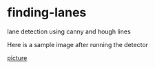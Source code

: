 # finding-lanes

lane detection using canny and hough lines

Here is a sample image after running the detector

[picture](https://github.com/SubrataSarkar32/finding-lanes/blob/master/result.jpg)

